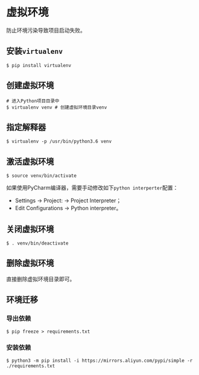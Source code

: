 # 虚拟环境

防止环境污染导致项目启动失败。

## 安装`virtualenv`

```shell
$ pip install virtualenv
```

## 创建虚拟环境

```shell
# 进入Python项目目录中
$ virtualenv venv # 创建虚拟环境目录venv
```

## 指定解释器

```shell
$ virtualenv -p /usr/bin/python3.6 venv
```

## 激活虚拟环境

```shell
$ source venv/bin/activate
```

如果使用PyCharm编译器，需要手动修改如下`python interperter`配置：

- Settings -> Project:<xxx> -> Project Interpreter；
- Edit Configurations -> Python  interpreter。

## 关闭虚拟环境

```shell
$ . venv/bin/deactivate
```

## 删除虚拟环境

直接删除虚拟环境目录即可。

## 环境迁移

### 导出依赖

```shell
$ pip freeze > requirements.txt
```

### 安装依赖

```shell
$ python3 -m pip install -i https://mirrors.aliyun.com/pypi/simple -r ./requirements.txt
```

